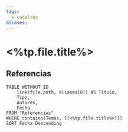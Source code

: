 ```yaml
---
tags:
  - catalogo
aliases:
---
```

# <%tp.file.title%>

## Referencias
```dataview
TABLE WITHOUT ID
    link(file.path, aliases[0]) AS Título,
    Tipo,
    Autores,
    Fecha
FROM "Referencias"
WHERE contains(Temas, [[<%tp.file.title%>]])
SORT Fecha Descending
```
